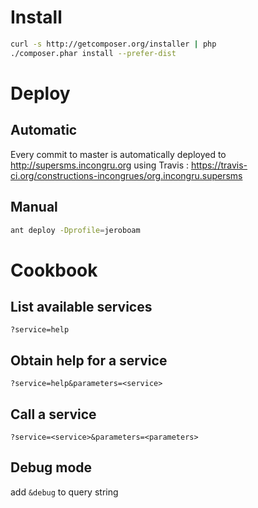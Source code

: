 # Install
```bash
curl -s http://getcomposer.org/installer | php
./composer.phar install --prefer-dist
```

# Deploy
## Automatic
Every commit to master is automatically deployed to http://supersms.incongru.org using Travis : https://travis-ci.org/constructions-incongrues/org.incongru.supersms

## Manual
```bash
ant deploy -Dprofile=jeroboam
```

# Cookbook
## List available services
```
?service=help
```

## Obtain help for a service
```
?service=help&parameters=<service>
```

## Call a service
```
?service=<service>&parameters=<parameters>
```

## Debug mode
add ```&debug``` to query string
